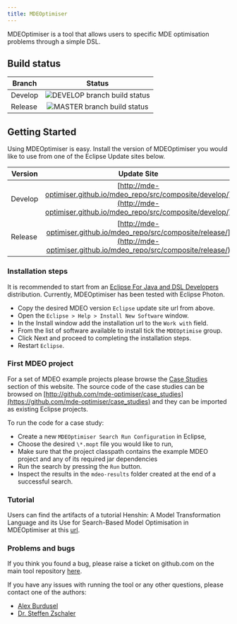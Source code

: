 ```yaml
---
title: MDEOptimiser
---
```


MDEOptimiser is a tool that allows users to specific MDE optimisation problems
through a simple DSL.

## Build status

| Branch       | Status                                     |
| ------------- |:-----------------------------------------:|
| Develop       | ![DEVELOP branch build status](https://travis-ci.org/mde-optimiser/mde_optimiser.svg?branch=develop) |
| Release       | ![MASTER branch build status](https://travis-ci.org/mde-optimiser/mde_optimiser.svg?branch=master)   |

## Getting Started

Using MDEOptimiser is easy. Install the version of MDEOptimiser you would like to
use from one of the Eclipse Update sites below.



| Version       | Update Site                               |
| ------------- |:-----------------------------------------:|
| Develop       | [http://mde-optimiser.github.io/mdeo_repo/src/composite/develop/](http://mde-optimiser.github.io/mdeo_repo/src/composite/develop/) |
| Release       | [http://mde-optimiser.github.io/mdeo_repo/src/composite/release/](http://mde-optimiser.github.io/mdeo_repo/src/composite/release/) |

### Installation steps

It is recommended to start from an
[Eclipse For Java and  DSL Developers](https://www.eclipse.org/downloads/packages/release/photon/r/eclipse-ide-java-and-dsl-developers) distribution. Currently, MDEOptimiser has been tested with Eclipse Photon.

* Copy the desired MDEO version `Eclipse` update site url from above.
* Open the `Eclipse > Help > Install New Software` window.
* In the Install window add the installation url to the `Work with` field.
* From the list of software available to install tick the `MDEOptimise` group.
* Click Next and proceed to completing the installation steps.
* Restart `Eclipse`.

### First MDEO project

For a set of MDEO example projects please browse the [Case Studies](/case-studies/cra/) section of this website.
The source code of the case studies can be browsed on
[http://github.com/mde-optimiser/case_studies](https://github.com/mde-optimiser/case_studies)
and they can be imported as existing Eclipse projects.

To run the code for a case study:

* Create a new `MDEOptimiser Search Run Configuration` in Eclipse,
* Choose the desired `\*.mopt` file you would like to run,
* Make sure that the project classpath contains the example MDEO project and any of its required
jar dependencies
* Run the search by pressing the `Run` button.
* Inspect the results in the `mdeo-results` folder created at the end of a successful search.


### Tutorial

Users can find the artifacts of a tutorial Henshin: A Model Transformation Language and its Use for Search-Based Model Optimisation in MDEOptimiser at this [url](http://danielstrueber.de/tutorial/).

### Problems and bugs

If you think you found a bug, please raise a ticket on github.com on the main
tool repository [here](https://github.com/mde-optimiser/mde_optimiser).

If you have any issues with running the tool or any other questions, please contact one of the authors:

* [Alex Burdusel](https://nms.kcl.ac.uk/alex.burdusel/)
* [Dr. Steffen Zschaler](http://steffen-zschaler.de)
